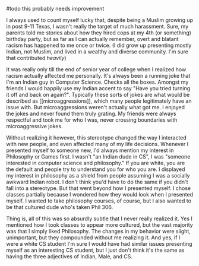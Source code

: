 #todo this probably needs improvement

I always used to count myself lucky that, despite being a Muslim growing up in post 9-11 Texas, I wasn't really the target of much harassment. Sure, my parents told me stories about how they hired cops at my 4th (or something) birthday party, but as far as I can actually remember, overt and blatant racism has happened to me once or twice. (I did grow up presenting mostly Indian, not Muslim, and lived in a wealthy and diverse community. I'm sure that contributed *heavily*) 

It was really only till the end of senior year of college when I realized how racism actually affected me personally. It's always been a running joke that I'm an Indian guy in Computer Science. Checks all the boxes. Amongst my friends I would happily use my Indian accent to say "Have you tried turning it off and back on again?". Typically these sorts of jokes are what would be described as [[microaggressions]], which many people legitimately have an issue with. But microaggressions weren't actually what got me. I enjoyed the jokes and never found them truly grating. My friends were always respectful and took me for who I was, never crossing boundaries with microaggressive jokes.

Without realizing it however, this stereotype changed the way I interacted with new people, and even affected many of my life decisions.  Whenever I presented myself to someone new, I'd always mention my interest in Philosophy or Games first. I wasn't "an Indian dude in CS", I was "someone interested in computer science and philosophy." If you are white, you are the default and people try to understand you for who you are. I displayed my interest in philosophy as a shield from people assuming I was a socially awkward Indian robot. I don't think you'd have to do the same if you didn't fall into a stereotype. But that went beyond how I presented myself. I chose classes partially because I wondered how they would look when I presented myself. I wanted to take philosophy courses, of course, but I also wanted to be that cultured dude who's taken Phil 306.

Thing is, all of this was so absurdly subtle that I never really realized it. Yes I mentioned how I took classes to appear more cultured, but the vast majority was that I simply liked Philosophy. The changes in my behavior were slight, unimportant, but they compounded without me realizing it. And yes, if I were a white CS student I'm sure I would have had similar issues presenting myself as an interesting CS student, but I just don't think it's the same as having the three adjectives of Indian, Male, and CS.
